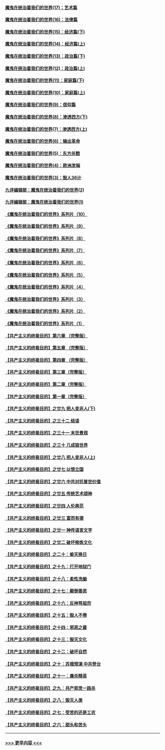 #### [魔鬼在统治着我们的世界(17)：艺术篇](../pages/nsc422/n10499093.md?t=10201602) 
#### [魔鬼在统治着我们的世界(16)：法律篇](../pages/nsc422/n10485969.md?t=10201602) 
#### [魔鬼在统治着我们的世界(15)：经济篇(下)](../pages/nsc422/n10469975.md?t=10201602) 
#### [魔鬼在统治着我们的世界(14)：经济篇(上)](../pages/nsc422/n10457370.md?t=10201602) 
#### [魔鬼在统治着我们的世界(13)：政治篇(下)](../pages/nsc422/n10448270.md?t=10201602) 
#### [魔鬼在统治着我们的世界(12)：政治篇(上)](../pages/nsc422/n10444576.md?t=10201602) 
#### [魔鬼在统治着我们的世界(11)：家庭篇(下)](../pages/nsc422/n10440961.md?t=10201602) 
#### [魔鬼在统治着我们的世界(10)：家庭篇(上)](../pages/nsc422/n10435448.md?t=10201602) 
#### [魔鬼在统治着我们的世界(9)：信仰篇](../pages/nsc422/n10432159.md?t=10201602) 
#### [魔鬼在统治着我们的世界(8)：渗透西方(下)](../pages/nsc422/n10429603.md?t=10201602) 
#### [魔鬼在统治着我们的世界(7)：渗透西方(上)](../pages/nsc422/n10426013.md?t=10201602) 
#### [魔鬼在统治着我们的世界(6)：输出革命](../pages/nsc422/n10421536.md?t=10201602) 
#### [魔鬼在统治着我们的世界(5)：东方杀戮](../pages/nsc422/n10417707.md?t=10201602) 
#### [魔鬼在统治着我们的世界(4)：欧洲发端](../pages/nsc422/n10414890.md?t=10201602) 
#### [魔鬼在统治着我们的世界(3)：毁人36计](../pages/nsc422/n10411583.md?t=10201602) 
#### [九评编辑部：魔鬼在统治着我们的世界(2)](../pages/nsc422/n10410036.md?t=10201602) 
#### [九评编辑部：魔鬼在统治着我们的世界(1)](../pages/nsc422/n10406825.md?t=10201602) 
#### [《魔鬼在统治着我们的世界》系列片（10）](../pages/nsc422/n12292670.md?t=10201602) 
#### [《魔鬼在统治着我们的世界》系列片（9）](../pages/nsc422/n12290859.md?t=10201602) 
#### [《魔鬼在统治着我们的世界》系列片（8）](../pages/nsc422/n12287445.md?t=10201602) 
#### [《魔鬼在统治着我们的世界》系列片（7）](../pages/nsc422/n12283425.md?t=10201602) 
#### [《魔鬼在统治着我们的世界》系列片（6）](../pages/nsc422/n12282314.md?t=10201602) 
#### [《魔鬼在统治着我们的世界》系列片（5）](../pages/nsc422/n12281419.md?t=10201602) 
#### [《魔鬼在统治着我们的世界》系列片（4）](../pages/nsc422/n12274024.md?t=10201602) 
#### [《魔鬼在统治着我们的世界》系列片（3）](../pages/nsc422/n12271322.md?t=10201602) 
#### [《魔鬼在统治着我们的世界》系列片（2）](../pages/nsc422/n12269049.md?t=10201602) 
#### [《魔鬼在统治着我们的世界》系列片（1）](../pages/nsc422/n12267575.md?t=10201602) 
#### [【共产主义的终极目的】第六章 （完整版）](../pages/nsc422/n11428913.md?t=10201602) 
#### [【共产主义的终极目的】第五章 （完整版）](../pages/nsc422/n11428912.md?t=10201602) 
#### [【共产主义的终极目的】第四章 （完整版）](../pages/nsc422/n11428907.md?t=10201602) 
#### [【共产主义的终极目的】第三章（完整版）](../pages/nsc422/n11428848.md?t=10201602) 
#### [【共产主义的终极目的】第二章（完整版）](../pages/nsc422/n11428831.md?t=10201602) 
#### [【共产主义的终极目的】第一章（完整版）](../pages/nsc422/n11417651.md?t=10201602) 
#### [【共产主义的终极目的】之廿九 把人变非人(下)](../pages/nsc422/n11344140.md?t=10201602) 
#### [【共产主义的终极目的】之三十二 结语](../pages/nsc422/n11360535.md?t=10201602) 
#### [【共产主义的终极目的】之三十一 末世景观](../pages/nsc422/n11351129.md?t=10201602) 
#### [【共产主义的终极目的】之三十 几成狼世界](../pages/nsc422/n11348280.md?t=10201602) 
#### [【共产主义的终极目的】之廿八 把人变非人(上)](../pages/nsc422/n11340492.md?t=10201602) 
#### [【共产主义的终极目的】之廿七 以恨立国](../pages/nsc422/n11336944.md?t=10201602) 
#### [【共产主义的终极目的】之廿六 中共对抗普世价值](../pages/nsc422/n11324785.md?t=10201602) 
#### [【共产主义的终极目的】之廿五 传统艺术颂神](../pages/nsc422/n11296396.md?t=10201602) 
#### [【共产主义的终极目的】之廿四 人伦典范](../pages/nsc422/n11296397.md?t=10201602) 
#### [【共产主义的终极目的】之廿三 富而有德](../pages/nsc422/n11283598.md?t=10201602) 
#### [【共产主义的终极目的】之廿一 神传语言文字](../pages/nsc422/n11263265.md?t=10201602) 
#### [【共产主义的终极目的】之廿二 破坏修炼文化](../pages/nsc422/n11245728.md?t=10201602) 
#### [【共产主义的终极目的】之二十：偷天换日](../pages/nsc422/n11238846.md?t=10201602) 
#### [【共产主义的终极目的】之十九：打开地狱门](../pages/nsc422/n11206376.md?t=10201602) 
#### [【共产主义的终极目的】之十八：柔性洗脑](../pages/nsc422/n11199994.md?t=10201602) 
#### [【共产主义的终极目的】之十七：颠倒善恶](../pages/nsc422/n11179782.md?t=10201602) 
#### [【共产主义的终极目的】之十六：反神骂祖宗](../pages/nsc422/n11166798.md?t=10201602) 
#### [【共产主义的终极目的】之十五：毁人不倦](../pages/nsc422/n11166792.md?t=10201602) 
#### [【共产主义的终极目的】之十四：邪恶之最](../pages/nsc422/n11150249.md?t=10201602) 
#### [【共产主义的终极目的】之十三：毁灭文化](../pages/nsc422/n11135227.md?t=10201602) 
#### [【共产主义的终极目的】之十二：破坏自然](../pages/nsc422/n11135214.md?t=10201602) 
#### [【共产主义的终极目的】之十：苏俄预演 中共登台](../pages/nsc422/n11118424.md?t=10201602) 
#### [【共产主义的终极目的】之十一：屠杀精英](../pages/nsc422/n11118442.md?t=10201602) 
#### [【共产主义的终极目的】之九：共产邪灵一路杀](../pages/nsc422/n11114139.md?t=10201602) 
#### [【共产主义的终极目的】之八：毁灭人类](../pages/nsc422/n11108503.md?t=10201602) 
#### [【共产主义的终极目的】之七：受苦的还是工农](../pages/nsc422/n11101809.md?t=10201602) 
#### [【共产主义的终极目的】之六：甜头和苦头](../pages/nsc422/n11096971.md?t=10201602) 

----
#### [ >>> 更早内容 <<< ](../indexes/nsc422-earlier.md)
